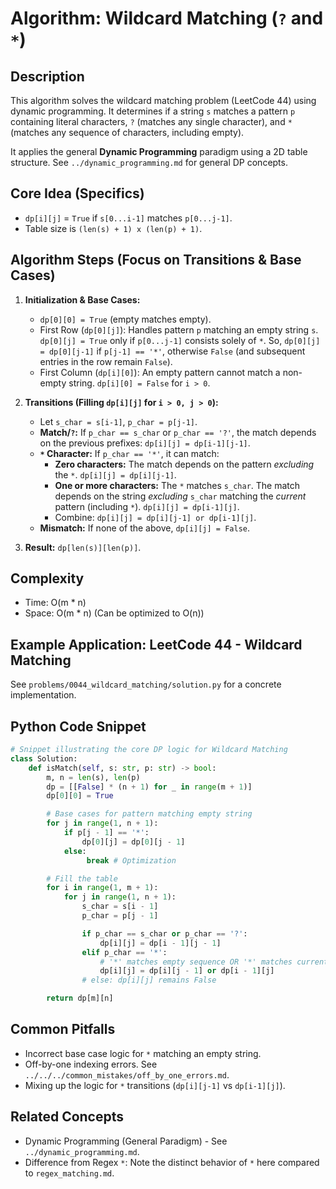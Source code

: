 # Algorithm: Wildcard Matching (`?` and `*`)

## Description

This algorithm solves the wildcard matching problem (LeetCode 44) using dynamic programming. It determines if a string `s` matches a pattern `p` containing literal characters, `?` (matches any single character), and `*` (matches any sequence of characters, including empty).

It applies the general **Dynamic Programming** paradigm using a 2D table structure. See `../dynamic_programming.md` for general DP concepts.

## Core Idea (Specifics)

*   `dp[i][j]` = `True` if `s[0...i-1]` matches `p[0...j-1]`.
*   Table size is `(len(s) + 1) x (len(p) + 1)`.

## Algorithm Steps (Focus on Transitions & Base Cases)

1.  **Initialization & Base Cases:**
    *   `dp[0][0] = True` (empty matches empty).
    *   First Row (`dp[0][j]`): Handles pattern `p` matching an empty string `s`. `dp[0][j] = True` only if `p[0...j-1]` consists solely of `*`. So, `dp[0][j] = dp[0][j-1]` if `p[j-1] == '*'`, otherwise `False` (and subsequent entries in the row remain `False`).
    *   First Column (`dp[i][0]`): An empty pattern cannot match a non-empty string. `dp[i][0] = False` for `i > 0`.

2.  **Transitions (Filling `dp[i][j]` for `i > 0, j > 0`):**
    *   Let `s_char = s[i-1]`, `p_char = p[j-1]`.
    *   **Match/`?`:** If `p_char == s_char` or `p_char == '?'`, the match depends on the previous prefixes: `dp[i][j] = dp[i-1][j-1]`.
    *   **`*` Character:** If `p_char == '*'`, it can match:
        *   **Zero characters:** The match depends on the pattern *excluding* the `*`. `dp[i][j] = dp[i][j-1]`.
        *   **One or more characters:** The `*` matches `s_char`. The match depends on the string *excluding* `s_char` matching the *current* pattern (including `*`). `dp[i][j] = dp[i-1][j]`.
        *   Combine: `dp[i][j] = dp[i][j-1] or dp[i-1][j]`.
    *   **Mismatch:** If none of the above, `dp[i][j] = False`.

3.  **Result:** `dp[len(s)][len(p)]`.

## Complexity

*   Time: O(m * n)
*   Space: O(m * n) (Can be optimized to O(n))

## Example Application: LeetCode 44 - Wildcard Matching

See `problems/0044_wildcard_matching/solution.py` for a concrete implementation.

## Python Code Snippet

```python
# Snippet illustrating the core DP logic for Wildcard Matching
class Solution:
    def isMatch(self, s: str, p: str) -> bool:
        m, n = len(s), len(p)
        dp = [[False] * (n + 1) for _ in range(m + 1)]
        dp[0][0] = True

        # Base cases for pattern matching empty string
        for j in range(1, n + 1):
            if p[j - 1] == '*':
                dp[0][j] = dp[0][j - 1]
            else:
                 break # Optimization

        # Fill the table
        for i in range(1, m + 1):
            for j in range(1, n + 1):
                s_char = s[i - 1]
                p_char = p[j - 1]

                if p_char == s_char or p_char == '?':
                    dp[i][j] = dp[i - 1][j - 1]
                elif p_char == '*':
                    # '*' matches empty sequence OR '*' matches current char s_char
                    dp[i][j] = dp[i][j - 1] or dp[i - 1][j]
                # else: dp[i][j] remains False

        return dp[m][n]
```

## Common Pitfalls

*   Incorrect base case logic for `*` matching an empty string.
*   Off-by-one indexing errors. See `../../../common_mistakes/off_by_one_errors.md`.
*   Mixing up the logic for `*` transitions (`dp[i][j-1]` vs `dp[i-1][j]`).

## Related Concepts
*   Dynamic Programming (General Paradigm) - See `../dynamic_programming.md`.
*   Difference from Regex `*`: Note the distinct behavior of `*` here compared to `regex_matching.md`. 